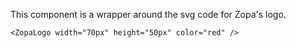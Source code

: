 This component is a wrapper around the svg code for Zopa's logo.

    <ZopaLogo width="70px" height="50px" color="red" />
